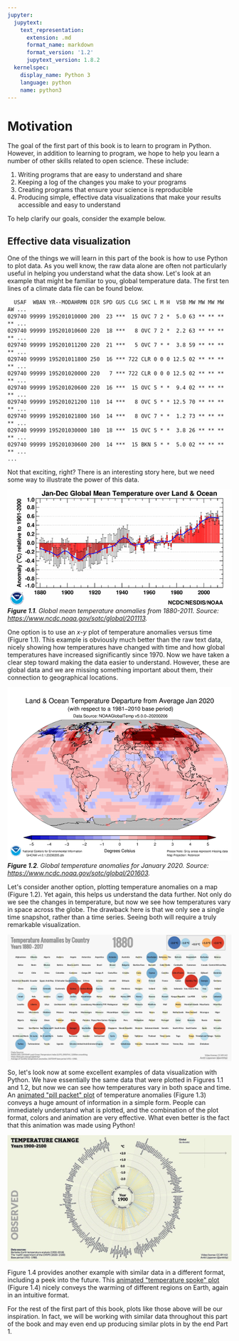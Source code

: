 ```yaml
---
jupyter:
  jupytext:
    text_representation:
      extension: .md
      format_name: markdown
      format_version: '1.2'
      jupytext_version: 1.8.2
  kernelspec:
    display_name: Python 3
    language: python
    name: python3
---
```


# Motivation

The goal of the first part of this book is to learn to program in Python. However, in addition to learning to program, we hope to help you learn a number of other skills related to open science. These include:

1. Writing programs that are easy to understand and share
2. Keeping a log of the changes you make to your programs
3. Creating programs that ensure your science is reproducible
4. Producing simple, effective data visualizations that make your results accessible and easy to understand

To help clarify our goals, consider the example below.


## Effective data visualization

One of the things we will learn in this part of the book is how to use Python to plot data. As you well know, the raw data alone are often not particularly useful in helping you understand what the data show. Let's look at an example that might be familiar to you, global temperature data. The first ten lines of a climate data file can be found below.

```
  USAF  WBAN YR--MODAHRMN DIR SPD GUS CLG SKC L M H  VSB MW MW MW MW AW ...
029740 99999 195201010000 200  23 ***  15 OVC 7 2 *  5.0 63 ** ** ** ** ...
029740 99999 195201010600 220  18 ***   8 OVC 7 2 *  2.2 63 ** ** ** ** ...
029740 99999 195201011200 220  21 ***   5 OVC 7 * *  3.8 59 ** ** ** ** ...
029740 99999 195201011800 250  16 *** 722 CLR 0 0 0 12.5 02 ** ** ** ** ...
029740 99999 195201020000 220   7 *** 722 CLR 0 0 0 12.5 02 ** ** ** ** ...
029740 99999 195201020600 220  16 ***  15 OVC 5 * *  9.4 02 ** ** ** ** ...
029740 99999 195201021200 110  14 ***   8 OVC 5 * * 12.5 70 ** ** ** ** ...
029740 99999 195201021800 160  14 ***   8 OVC 7 * *  1.2 73 ** ** ** ** ...
029740 99999 195201030000 180  18 ***  15 OVC 5 * *  3.8 26 ** ** ** ** ...
029740 99999 195201030600 200  14 ***  15 BKN 5 * *  5.0 02 ** ** ** ** ...
...
```

Not that exciting, right? There is an interesting story here, but we need some way to illustrate the power of this data.


![_**Figure 1.1**. Global mean temperature anomalies from 1880-2011. Source: <https://www.ncdc.noaa.gov/sotc/global/201113>._](../img/temperature-anomalies-over-time.png)<br/>
_**Figure 1.1**. Global mean temperature anomalies from 1880-2011. Source: <https://www.ncdc.noaa.gov/sotc/global/201113>._

One option is to use an *x*-*y* plot of temperature anomalies versus time (Figure 1.1). This example is obviously much better than the raw text data, nicely showing how temperatures have changed with time and how global temperatures have increased significantly since 1970. Now we have taken a clear step toward making the data easier to understand. However, these are global data and we are missing something important about them, their connection to geographical locations.


![_**Figure 1.2**. Global temperature anomalies for January 2020. Source: <https://www.ncdc.noaa.gov/sotc/global/201603>._](../img/global-temperature-anomalies.png)<br/>
_**Figure 1.2**. Global temperature anomalies for January 2020. Source: <https://www.ncdc.noaa.gov/sotc/global/201603>._

Let's consider another option, plotting temperature anomalies on a map (Figure 1.2). Yet again, this helps us understand the data further. Not only do we see the changes in temperature, but now we see how temperatures vary in space across the globe. The drawback here is that we only see a single time snapshot, rather than a time series. Seeing both will require a truly remarkable visualization.


![_**Figure 1.3**. Global temperature anomalies by country from 1900-2017. Visualization by Antti Lipponen (<https://twitter.com/anttilip>). The animation can be viewed by clicking on the image or online at <https://flic.kr/p/293M1oa>._](../img/lipponen-video-1.jpg)

So, let's look now at some excellent examples of data visualization with Python. We have essentially the same data that were plotted in Figures 1.1 and 1.2, but now we can see how temperatures vary in both space and time. An [animated "pill packet" plot]((https://flic.kr/p/293M1oa)) of temperature anomalies (Figure 1.3) conveys a huge amount of information in a simple form. People can immediately understand what is plotted, and the combination of the plot format, colors and animation are very effective. What even better is the fact that this animation was made using Python!


![_**Figure 1.4**. Global temperature anomalies past and future, 1900-2100. Visualization by Antti Lipponen (<https://twitter.com/anttilip>). The animation can be viewed by clicking on the image or online at <https://flic.kr/p/QYnKre>._](../img/lipponen-video-2.jpg)

Figure 1.4 provides another example with similar data in a different format, including a peek into the future. This [animated "temperature spoke" plot](https://flic.kr/p/QYnKre) (Figure 1.4) nicely conveys the warming of different regions on Earth, again in an intuitive format.

For the rest of the first part of this book, plots like those above will be our inspiration. In fact, we will be working with similar data throughout this part of the book and may even end up producing similar plots in by the end Part 1.
